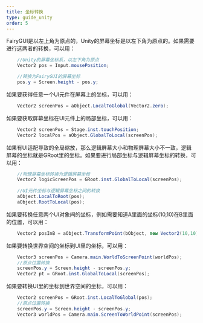 ```yaml
---
title: 坐标转换
type: guide_unity
order: 5
---
```


FairyGUI是以左上角为原点的，Unity的屏幕坐标是以左下角为原点的。如果需要进行这两者的转换，可以用：

```csharp
    //Unity的屏幕坐标系，以左下角为原点
    Vector2 pos = Input.mousePosition;

    //转换为FairyGUI的屏幕坐标
    pos.y = Screen.height - pos.y;
```

如果要获得任意一个UI元件在屏幕上的坐标，可以用：

```csharp
    Vector2 screenPos = aObject.LocalToGlobal(Vector2.zero);
```

如果要获取屏幕坐标在UI元件上的局部坐标，可以用：

```csharp
    Vector2 screenPos = Stage.inst.touchPosition;
    Vector2 localPos = aObject.GlobalToLocal(screenPos);
```

如果有UI适配导致的全局缩放，那么逻辑屏幕大小和物理屏幕大小不一致，逻辑屏幕的坐标就是GRoot里的坐标。如果要进行局部坐标与逻辑屏幕坐标的转换，可以用：

```csharp
    //物理屏幕坐标转换为逻辑屏幕坐标
    Vector2 logicScreenPos = GRoot.inst.GlobalToLocal(screenPos);
    
    //UI元件坐标与逻辑屏幕坐标之间的转换
    aObject.LocalToRoot(pos);
    aObject.RootToLocal(pos);
```

如果要转换任意两个UI对象间的坐标，例如需要知道A里面的坐标(10,10)在B里面的位置，可以用：

```csharp
    Vector2 posInB = aObject.TransformPoint(bObject, new Vector2(10,10));
```

如果要转换世界空间的坐标到UI里的坐标，可以用：

```csharp
    Vector3 screenPos = Camera.main.WorldToScreenPoint(worldPos);
    //原点位置转换
    screenPos.y = Screen.height - screenPos.y; 
    Vector2 pt = GRoot.inst.GlobalToLocal(screenPos);
```

如果要转换UI里的坐标到世界空间的坐标，可以用：

```csharp
    Vector2 screenPos = GRoot.inst.LocalToGlobal(pos);
    //原点位置转换
    screenPos.y = Screen.height - screenPos.y; 
    Vector3 worldPos = Camera.main.ScreenToWorldPoint(screenPos);
```